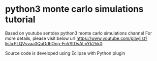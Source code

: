 # python3 monte carlo simulations tutorial

Based on youtube sentdex python3 monte carlo simulations channel
For more details, please visit below url
https://www.youtube.com/playlist?list=PLQVvvaa0QuDdhOnp-FnVStDsALpYk2hk0

Source code is developed using Eclipse with Python plugin
